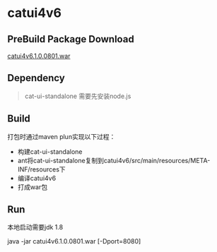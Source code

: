 # catui4v6

## PreBuild Package Download

[catui4v6.1.0.0801.war](http://10.25.38.82/gitlab/179163/catui4v6/blob/master/catui4v6.1.0.0801.war "catui4v6.1.0.0801.war")

## Dependency

> cat-ui-standalone
需要先安装node.js

## Build
打包时通过maven plun实现以下过程：
* 构建cat-ui-standalone
* ant将cat-ui-standalone复制到catui4v6/src/main/resources/META-INF/resources下
* 编译catui4v6
* 打成war包

## Run
本地启动需要jdk 1.8

java -jar catui4v6.1.0.0801.war [-Dport=8080]
